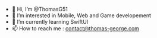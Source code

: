- 👋  Hi, I’m @ThomasG51
- 👀  I’m interested in Mobile, Web and Game developement
- 🌱  I’m currently learning SwiftUI
- 📫  How to reach me : contact@thomas-george.com

<!---
ThomasG51/ThomasG51 is a ✨ special ✨ repository because its `README.md` (this file) appears on your GitHub profile.
You can click the Preview link to take a look at your changes.
--->
